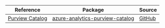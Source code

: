 | Reference | Package | Source |
|---|---|---|
|[Purview Catalog](analytics-purview-catalog-readme.md)|[azure-analytics-purview-catalog](https://repo1.maven.org/maven2/com/azure/azure-analytics-purview-catalog)|[GitHub](https://github.com/Azure/azure-sdk-for-java/blob/main/sdk/purview/azure-analytics-purview-catalog)|
